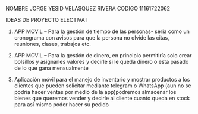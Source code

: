 NOMBRE	JORGE YESID VELASQUEZ RIVERA
CODIGO	11161722062

IDEAS DE PROYECTO ELECTIVA I



1)	APP MOVIL – Para la gestión de tiempo de las personas- seria como un cronograma con avisos para que la persona no olvide las citas, reuniones, clases, trabajos etc.

2)	APP MOVIL – Para la gestión de dinero, en principio permitiría solo crear bolsillos y asignarles valores y decirle si le queda dinero o esta pasado de lo que gana mensualmente 


3)	Aplicación móvil para el manejo de inventario y mostrar productos a los clientes que pueden solicitar mediante telegram o WhatsApp (aun no se podría hacer ventas por medio de la app)podremos almacenar los bienes que queremos vender y decirle al cliente cuanto queda en stock para así mismo poder hacer su pedido 
